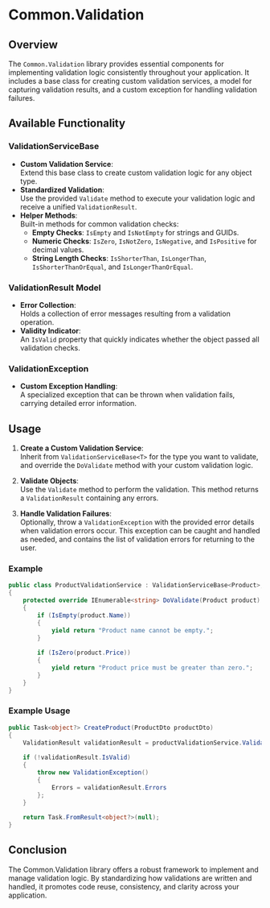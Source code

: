 ﻿# Common.Validation

## Overview

The `Common.Validation` library provides essential components for implementing validation logic consistently throughout your application. It includes a base class for creating custom validation services, a model for capturing validation results, and a custom exception for handling validation failures.

## Available Functionality

### ValidationServiceBase<T>
- **Custom Validation Service**:  
  Extend this base class to create custom validation logic for any object type.
- **Standardized Validation**:  
  Use the provided `Validate` method to execute your validation logic and receive a unified `ValidationResult`.
- **Helper Methods**:  
  Built-in methods for common validation checks:
    - **Empty Checks**: `IsEmpty` and `IsNotEmpty` for strings and GUIDs.
    - **Numeric Checks**: `IsZero`, `IsNotZero`, `IsNegative`, and `IsPositive` for decimal values.
    - **String Length Checks**: `IsShorterThan`, `IsLongerThan`, `IsShorterThanOrEqual`, and `IsLongerThanOrEqual`.

### ValidationResult Model
- **Error Collection**:  
  Holds a collection of error messages resulting from a validation operation.
- **Validity Indicator**:  
  An `IsValid` property that quickly indicates whether the object passed all validation checks.

### ValidationException
- **Custom Exception Handling**:  
  A specialized exception that can be thrown when validation fails, carrying detailed error information.

## Usage

1. **Create a Custom Validation Service**:  
   Inherit from `ValidationServiceBase<T>` for the type you want to validate, and override the `DoValidate` method with your custom validation logic.

2. **Validate Objects**:  
   Use the `Validate` method to perform the validation. This method returns a `ValidationResult` containing any errors.

3. **Handle Validation Failures**:  
   Optionally, throw a `ValidationException` with the provided error details when validation errors occur. This exception can be caught and handled as needed, and contains the list of validation errors for returning to the user.

### Example

```csharp
public class ProductValidationService : ValidationServiceBase<Product>, IProductValidationService
{
    protected override IEnumerable<string> DoValidate(Product product)
    {
        if (IsEmpty(product.Name))
        {
            yield return "Product name cannot be empty.";
        }
            
        if (IsZero(product.Price))
        {
            yield return "Product price must be greater than zero.";
        }
    }
}
```

### Example Usage

```csharp
public Task<object?> CreateProduct(ProductDto productDto)
{
    ValidationResult validationResult = productValidationService.Validate(productDto);
    
    if (!validationResult.IsValid)
    {
        throw new ValidationException()
        {
            Errors = validationResult.Errors
        };
    }
    
    return Task.FromResult<object?>(null);
}
```

## Conclusion
The Common.Validation library offers a robust framework to implement and manage validation logic. By standardizing how validations are written and handled, it promotes code reuse, consistency, and clarity across your application.